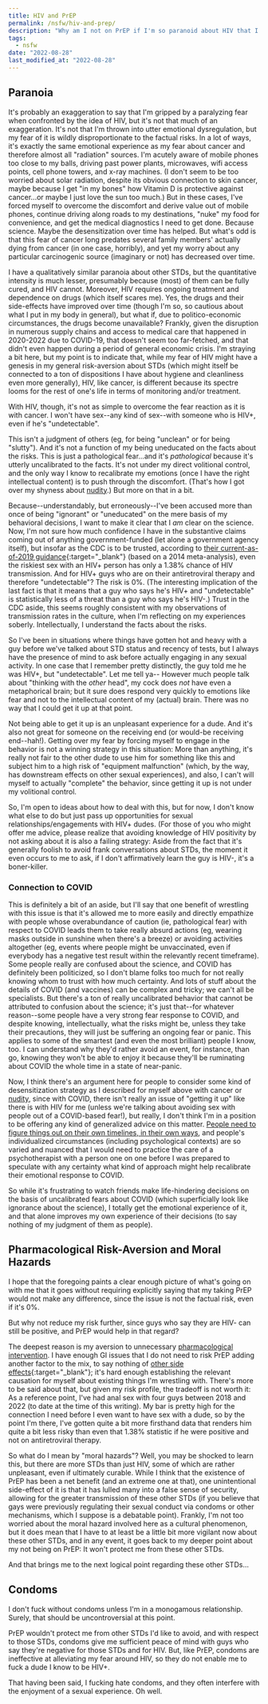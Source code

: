 ```yaml
---
title: HIV and PrEP
permalink: /nsfw/hiv-and-prep/
description: "Why am I not on PrEP if I'm so paranoid about HIV that I won't even hook up with guys who are \"undetectable\"?"
tags:
  - nsfw
date: "2022-08-28"
last_modified_at: "2022-08-28"
---
```


## Paranoia

It's probably an exaggeration to say that I'm gripped by a paralyzing fear when confronted by the idea of HIV, but it's not that much of an exaggeration. It's not that I'm thrown into utter emotional dysregulation, but my fear of it is wildly disproportionate to the factual risks. In a lot of ways, it's exactly the same emotional experience as my fear about cancer and therefore almost all "radiation" sources. I'm acutely aware of mobile phones too close to my balls, driving past power plants, microwaves, wifi access points, cell phone towers, and x-ray machines. (I don't seem to be too worried about solar radiation, despite its obvious connection to skin cancer, maybe because I get "in my bones" how Vitamin D is protective against cancer...or maybe I just love the sun too much.) But in these cases, I've forced myself to overcome the discomfort and derive value out of mobile phones, continue driving along roads to my destinations, "nuke" my food for convenience, and get the medical diagnostics I need to get done. Because science. Maybe the desensitization over time has helped. But what's odd is that this fear of cancer long predates several family members' actually dying from cancer (in one case, horribly), and yet my worry about any particular carcinogenic source (imaginary or not) has decreased over time.

I have a qualitatively similar paranoia about other STDs, but the quantitative intensity is much lesser, presumably because (most) of them can be fully cured, and HIV cannot. Moreover, HIV requires ongoing treatment and dependence on drugs (which itself scares me). Yes, the drugs and their side-effects have improved over time (though I'm so, so cautious about what I put in my body in general), but what if, due to politico-economic circumstances, the drugs become unavailable? Frankly, given the disruption in numerous supply chains and access to medical care that happened in 2020-2022 due to COVID-19, that doesn't seem too far-fetched, and that didn't even happen during a period of general economic crisis. I'm straying a bit here, but my point is to indicate that, while my fear of HIV might have a genesis in my general risk-aversion about STDs (which might itself be connected to a ton of dispositions I have about hygiene and cleanliness even more generally), HIV, like cancer, is different because its spectre looms for the rest of one's life in terms of monitoring and/or treatment.

With HIV, though, it's not as simple to overcome the fear reaction as it is with cancer. I won't have sex--any kind of sex--with someone who is HIV+, even if he's "undetectable".

This isn't a judgment of others (eg, for being "unclean" or for being "slutty"). And it's not a function of my being uneducated on the facts about the risks. This is just a pathological fear...and it's _pathological_ because it's utterly uncalibrated to the facts. It's not under my direct volitional control, and the only way I know to recalibrate my emotions (once I have the right intellectual content) is to push through the discomfort. (That's how I got over my shyness about [nudity](/nsfw/nudity/).) But more on that in a bit.

Because--understandably, but erroneously--I've been accused more than once of being "ignorant" or "uneducated" on the mere basis of my behavioral decisions, I want to make it clear that I _am_ clear on the science. Now, I'm not sure how much confidence I have in the substantive claims coming out of anything government-funded (let alone a government agency itself), but insofar as the CDC is to be trusted, according to [their current-as-of-2019 guidance](https://www.cdc.gov/hiv/risk/estimates/riskbehaviors.html){:target="&lowbar;blank"} (based on a 2014 meta-analysis), even the riskiest sex with an HIV+ person has only a 1.38% chance of HIV transmission. And for HIV+ guys who are on their antiretroviral therapy and therefore "undetectable"? The risk is 0%. (The interesting implication of the last fact is that it means that a guy who says he's HIV+ and "undetectable" is statistically less of a threat than a guy who says he's HIV-.) Trust in the CDC aside, this seems roughly consistent with my observations of transmission rates in the culture, when I'm reflecting on my experiences soberly. Intellectually, I understand the facts about the risks.

So I've been in situations where things have gotten hot and heavy with a guy before we've talked about STD status and recency of tests, but I always have the presence of mind to ask before actually engaging in any sexual activity. In one case that I remember pretty distinctly, the guy told me he was HIV+, but "undetectable". Let me tell ya-- However much people talk about "thinking with the _other_ head", my cock does _not_ have even a metaphorical brain; but it sure does respond very quickly to emotions like fear and not to the intellectual content of my (actual) brain. There was no way that I could get it up at that point.

Not being able to get it up is an unpleasant experience for a dude. And it's also not great for someone on the receiving end (or would-be receiving end--hah!). Getting over my fear by forcing myself to engage in the behavior is not a winning strategy in this situation: More than anything, it's really not fair to the other dude to use him for something like this and subject him to a high risk of "equipment malfunction" (which, by the way, has downstream effects on other sexual experiences), and also, I can't will myself to actually "complete" the behavior, since getting it up is not under my volitional control.

So, I'm open to ideas about how to deal with this, but for now, I don't know what else to do but just pass up opportunities for sexual relationships/engagements with HIV+ dudes. (For those of you who might offer me advice, please realize that avoiding knowledge of HIV positivity by not asking about it is also a failing strategy: Aside from the fact that it's generally foolish to avoid frank conversations about STDs, the moment it even occurs to me to ask, if I don't affirmatively learn the guy is HIV-, it's a boner-killer.

### Connection to COVID

This is definitely a bit of an aside, but I'll say that one benefit of wrestling with this issue is that it's allowed me to more easily and directly empathize with people whose overabundance of caution (ie, pathological fear) with respect to COVID leads them to take really absurd actions (eg, wearing masks outside in sunshine when there's a breeze) or avoiding activities altogether (eg, events where people might be unvaccinated, even if everybody has a negative test result within the relevantly recent timeframe). Some people really are confused about the science, and COVID has definitely been politicized, so I don't blame folks too much for not really knowing whom to trust with how much certainty. And lots of stuff about the details of COVID (and vaccines) can be complex and tricky; we can't all be specialists. But there's a ton of really uncalibrated behavior that cannot be attributed to confusion about the science; it's just that--for whatever reason--some people have a very strong fear response to COVID, and despite knowing, intellectually, what the risks might be, unless they take their precautions, they will just be suffering an ongoing fear or panic. This applies to some of the smartest (and even the most brilliant) people I know, too. I can understand why they'd rather avoid an event, for instance, than go, knowing they won't be able to enjoy it because they'll be ruminating about COVID the whole time in a state of near-panic.

Now, I think there's an argument here for people to consider some kind of desensitization strategy as I described for myself above with cancer or [nudity](/nsfw/nudity/), since with COVID, there isn't really an issue of "getting it up" like there is with HIV for me (unless we're talking about avoiding sex with people out of a COVID-based fear!), but really, I don't think I'm in a position to be offering any kind of generalized advice on this matter. [People need to figure things out on their own timelines, in their own ways](/prime-directive/), and people's individualized circumstances (including psychological contexts) are so varied and nuanced that I would need to practice the care of a psychotherapist with a person one on one before I was prepared to speculate with any certainty what kind of approach might help recalibrate their emotional response to COVID.

So while it's frustrating to watch friends make life-hindering decisions on the basis of uncalibrated fears about COVID (which superficially look like ignorance about the science), I totally get the emotional experience of it, and that alone improves my own experience of their decisions (to say nothing of my judgment of them as people).

## Pharmacological Risk-Aversion and Moral Hazards

I hope that the foregoing paints a clear enough picture of what's going on with me that it goes without requiring explicitly saying that my taking PrEP would not make any difference, since the issue is not the factual risk, even if it's 0%.

But why not reduce my risk further, since guys who say they are HIV- can still be positive, and PrEP would help in that regard?

The deepest reason is my aversion to unnecessary [pharmacological intervention](/pharmaceuticals/). I have enough GI issues that I do not need to risk PrEP adding another factor to the mix, to say nothing of [other side effects](https://www.cdc.gov/hiv/basics/prep/about-prep.html#:~:text=side%20effects%20like%20diarrhea%2C%20nausea%2C%20headache%2C%20fatigue%2C%20and%20stomach%20pain){:target="&lowbar;blank"}; it's hard enough establishing the relevant causation for myself about existing things I'm wrestling with. There's more to be said about that, but given my risk profile, the tradeoff is not worth it: As a reference point, I've had anal sex with four guys between 2018 and 2022 (to date at the time of this writing). My bar is pretty high for the connection I need before I even want to have sex with a dude, so by the point I'm there, I've gotten quite a bit more firsthand data that renders him quite a bit less risky than even that 1.38% statistic if he were positive and not on antiretroviral therapy.

So what do I mean by "moral hazards"? Well, you may be shocked to learn this, but there are more STDs than just HIV, some of which are rather unpleasant, even if ultimately curable. While I think that the existence of PrEP has been a net benefit (and an extreme one at that), one unintentional side-effect of it is that it has lulled many into a false sense of security, allowing for the greater transmission of these other STDs (if you believe that gays were previously regulating their sexual conduct via condoms or other mechanisms, which I suppose is a debatable point). Frankly, I'm not too worried about the moral hazard involved here as a cultural phenomenon, but it does mean that I have to at least be a little bit more vigilant now about these other STDs, and in any event, it goes back to my deeper point about my not being on PrEP: It won't protect me from these other STDs.

And that brings me to the next logical point regarding these other STDs...

## Condoms

I don't fuck without condoms unless I'm in a monogamous relationship. Surely, that should be uncontroversial at this point.

PrEP wouldn't protect me from other STDs I'd like to avoid, and with respect to those STDs, condoms give me sufficient peace of mind with guys who say they're negative for those STDs and for HIV. But, like PrEP, condoms are ineffective at alleviating my fear around HIV, so they do not enable me to fuck a dude I know to be HIV+.

That having been said, I fucking hate condoms, and they often interfere with the enjoyment of a sexual experience. Oh well.
